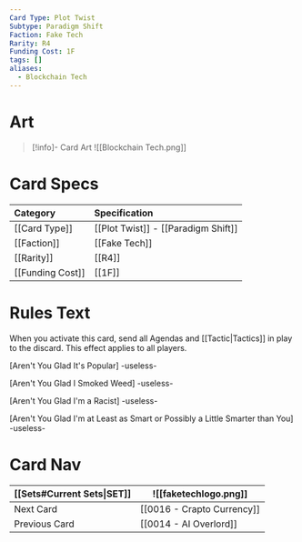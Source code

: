 ```yaml
---
Card Type: Plot Twist
Subtype: Paradigm Shift
Faction: Fake Tech
Rarity: R4
Funding Cost: 1F
tags: []
aliases:
  - Blockchain Tech
---
```

# Art

> [!info]- Card Art
>![[Blockchain Tech.png]]

# Card Specs

| Category | Specification| 
| :--- | :--- |
| [[Card Type]] | [[Plot Twist]] - [[Paradigm Shift]] |  
| [[Faction]] | [[Fake Tech]] |  
| [[Rarity]] | [[R4]] |  
| [[Funding Cost]] | [[1F]] |  

# Rules Text  

When you activate this card, send all Agendas and [[Tactic|Tactics]] in play to the discard. This effect applies to all players.  

[Aren't You Glad It's Popular] -useless-  

[Aren't You Glad I Smoked Weed] -useless-  

[Aren't You Glad I'm a Racist] -useless-  

[Aren't You Glad I'm at Least as Smart or Possibly a Little Smarter than You] -useless-  

# Card Nav

| [[Sets#Current Sets\|SET]]           | ![[faketechlogo.png]]          |
| ------------- | ------------------------------ |
| Next Card     | [[0016 - Crapto Currency]] |
| Previous Card | [[0014 - AI Overlord]]         |


